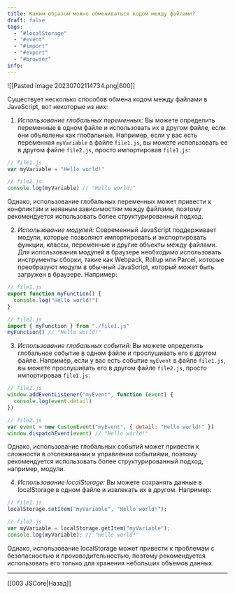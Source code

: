 ```yaml
---
title: Каким образом можно обмениваться кодом между файлами?
draft: false
tags:
  - "#localStorage"
  - "#event"
  - "#import"
  - "#export"
  - "#browser"
info:
---
```

![[Pasted image 20230702114734.png|600]]

Существует несколько способов обмена кодом между файлами в JavaScript, вот некоторые из них:

1. _Использование глобальных переменных:_ Вы можете определить переменные в одном файле и использовать их в другом файле, если они объявлены как глобальные. Например, если у вас есть переменная `myVariable` в файле `file1.js`, вы можете использовать ее в другом файле `file2.js`, просто импортировав `file1.js`:

```javascript
// file1.js
var myVariable = "Hello world!"

// file2.js
console.log(myVariable) // "Hello world!"
```

Однако, использование глобальных переменных может привести к конфликтам и неявным зависимостям между файлами, поэтому рекомендуется использовать более структурированный подход.

2. _Использование модулей:_ Современный JavaScript поддерживает модули, которые позволяют импортировать и экспортировать функции, классы, переменные и другие объекты между файлами. Для использования модулей в браузере необходимо использовать инструменты сборки, такие как Webpack, Rollup или Parcel, которые преобразуют модули в обычный JavaScript, который может быть загружен в браузере. Например:

```javascript
// file1.js
export function myFunction() {
  console.log("Hello world!")
}

// file2.js
import { myFunction } from "./file1.js"
myFunction() // "Hello world!"
```

3. _Использование глобальных событий:_ Вы можете определить глобальное событие в одном файле и прослушивать его в другом файле. Например, если у вас есть событие `myEvent` в файле `file1.js`, вы можете прослушивать его в другом файле `file2.js`, просто импортировав `file1.js`:

```javascript
// file1.js
window.addEventListener("myEvent", function (event) {
  console.log(event.detail)
})

// file2.js
var event = new CustomEvent("myEvent", { detail: "Hello world!" })
window.dispatchEvent(event) // "Hello world!"
```

Однако, использование глобальных событий может привести к сложности в отслеживании и управлении событиями, поэтому рекомендуется использовать более структурированный подход, например, модули.

4. _Использование localStorage:_ Вы можете сохранять данные в localStorage в одном файле и извлекать их в другом. Например:

```js
// file1.js
localStorage.setItem("myVariable", "Hello world!");

// file2.js
var myVariable = localStorage.getItem("myVariable");
console.log(myVariable); // "Hello world!"
```

Однако, использование localStorage может привести к проблемам с безопасностью и производительностью, поэтому рекомендуется использовать его только для хранения небольших объемов данных.

---

[[003 JSCore|Назад]]